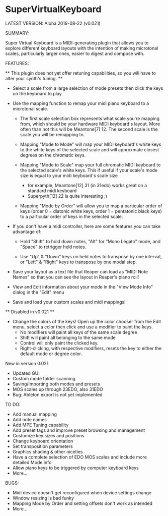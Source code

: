 # SuperVirtualKeyboard

LATEST VERSION: Alpha 2019-08-22 (v0.021)

SUMMARY:

Super Virtual Keyboard is a MIDI-generating plugin that allows you to explore different keyboard layouts with the intention of making microtonal scales, particularly
larger ones, easier to digest and compose with.

FEATURES:

** This plugin does not yet offer retuning capabilities, so you will have to alter your synth's tuning. **

 - Select a scale from a large selection of mode presets then click the keys on the keyboard to play.

 - Use the mapping function to remap your midi piano keyboard to a microtonal scale.
 	
	- The first scale selection box represents what scale you're mapping from, which should be your hardware MIDI keyboard's layout. More often than not this will be Meantone[7] 12. The second scale is the scale you will be remapping to.

	- Mapping "Mode to Mode" will map your MIDI keyboard's white keys to the white keys of the selected scale and will approxmate closest degrees on the chromatic keys.

	- Mapping "Mode to Scale" map your full chromatic MIDI keyboard to the selected scale's white keys. This if useful if your scale's mode size is equal to your midi keyboard's scale size
		- for example, Meantone[12] 31 (in 31edo) works great on a standard midi keyboard
		- Superpyth[12] 22 is quite interesting ;)

	- Mapping "Mode by Order" will allow you to map a particular order of keys (order 0 = diatonic white keys, order 1 = pentatonic black keys) to a particular order of keys in the selected scale.

 - If you don't have a midi controller, here are some features you can take advantage of:

 	- Hold "Shift" to hold down notes, "Alt" for "Mono Legato" mode, and "Space" to retrigger held notes.

 	- Use "Up" & "Down" keys on held notes to transpose by one interval, or "Left" & "Right" keys to transpose by one modal step. 

 - Save your layout as a text file that Reaper can load as "MIDI Note Names" so that you can see the layout in Reaper's piano roll!
    
  - View and Edit information about your mode in the "View Mode Info" dialog in the "Edit" menu

  - Save and load your custom scales and midi mappings!
  
   ** Disabled in v0.021 **
 - Change the colors of the keys! Open up the color chooser from the Edit menu, select a color then click and use a modifier to paint the keys. 
    - No modifiers will paint all keys of the same scale degree
    - Shift will paint all belonging to the same mode
    - Control will only paint the clicked key.
    - Right-clicking, with respective modifiers, resets the key to either the default mode or degree color.
  
New in version 0.021
- Updated GUI
- Custom mode folder scanning
- Saving/Importing both modes and presets
- MOS scales up through 23EDO, also 31EDO
- Bug: Ableton export is not yet implemented

TO DO:
 - Add manual mapping
 - Add note names
 - Add MPE Tuning capability
 - Add preset tags and improve preset browsing and management
 - Customize key sizes and positions
 - Change keyboard orientation
 - Set transposition parameters
 - Graphics shading & other niceties
 - Have a complete selection of EDO MOS scales and include more detailed Mode info
 - Allow piano keys to be triggered by computer keyboard keys
 - More...

BUGS:
 - Midi device doesn't get reconfigured when device settings change
 - Window resizing is bad funky
 - Mapping Mode by Order and setting offsets don't work as intended
 - More...

